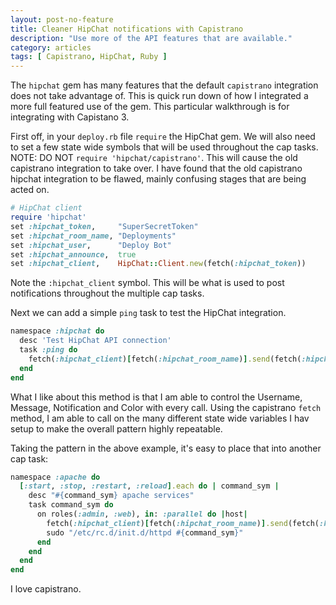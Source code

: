```yaml
---
layout: post-no-feature
title: Cleaner HipChat notifications with Capistrano
description: "Use more of the API features that are available."
category: articles
tags: [ Capistrano, HipChat, Ruby ]
---
```


The `hipchat` gem has many features that the default `capistrano` integration does not take advantage of. This is quick run down of how I integrated a more full featured use of the gem. This particular walkthrough is for integrating with Capistano 3.

First off, in your `deploy.rb` file `require` the HipChat gem. We will also need to set a few state wide symbols that will be used throughout the cap tasks. NOTE: DO NOT `require 'hipchat/capistrano'`. This will cause the old capistrano integration to take over. I have found that the old capistrano hipchat integration to be flawed, mainly confusing stages that are being acted on.

``` ruby
# HipChat client
require 'hipchat'
set :hipchat_token,     "SuperSecretToken"
set :hipchat_room_name, "Deployments"
set :hipchat_user,      "Deploy Bot"
set :hipchat_announce,  true
set :hipchat_client,    HipChat::Client.new(fetch(:hipchat_token))
```

Note the `:hipchat_client` symbol. This will be what is used to post notifications throughout the multiple cap tasks.

Next we can add a simple `ping` task to test the HipChat integration.

``` ruby
namespace :hipchat do
  desc 'Test HipChat API connection'
  task :ping do
    fetch(:hipchat_client)[fetch(:hipchat_room_name)].send(fetch(:hipchat_user), "Test 1, 2... Test! (#{fetch(:stage)})", :notify => fetch(:hipchat_announce), :color => 'purple')
  end
end
```

What I like about this method is that I am able to control the Username, Message, Notification and Color with every call. Using the capistrano `fetch` method, I am able to call on the many different state wide variables I hav setup to make the overall pattern highly repeatable.

Taking the pattern in the above example, it's easy to place that into another cap task:

``` ruby
namespace :apache do
  [:start, :stop, :restart, :reload].each do | command_sym |
    desc "#{command_sym} apache services"
    task command_sym do
      on roles(:admin, :web), in: :parallel do |host|
        fetch(:hipchat_client)[fetch(:hipchat_room_name)].send(fetch(:hipchat_user), "#{command_sym}ing apache servers on #{host.hostname} (#{fetch(:stage)})", :notify => fetch(:hipchat_announce), :color => 'blue')
        sudo "/etc/rc.d/init.d/httpd #{command_sym}"
      end
    end
  end
end
```

I love capistrano.